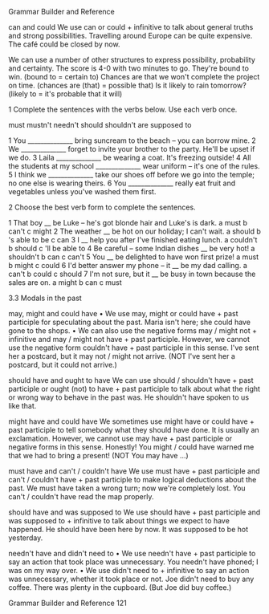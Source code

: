 Grammar Builder and Reference

can and could
We use can or could + infinitive to talk about general truths and strong possibilities.
Travelling around Europe can be quite expensive.
The café could be closed by now.

We can use a number of other structures to express possibility, probability and certainty.
The score is 4-0 with two minutes to go. They're bound to win.
(bound to = certain to)
Chances are that we won't complete the project on time.
(chances are (that) = possible that)
Is it likely to rain tomorrow? (likely to = it's probable that it will)

1 Complete the sentences with the verbs below. Use each verb once.

must   mustn't   needn't   should   shouldn't   are supposed to

1 You ______________ bring suncream to the beach – you can borrow mine.
2 We ______________ forget to invite your brother to the party. He'll be upset if we do.
3 Laila ______________ be wearing a coat. It's freezing outside!
4 All the students at my school ______________ wear uniform – it's one of the rules.
5 I think we ______________ take our shoes off before we go into the temple; no one else is wearing theirs.
6 You ______________ really eat fruit and vegetables unless you've washed them first.

2 Choose the best verb form to complete the sentences.

1 That boy __ be Luke – he's got blonde hair and Luke's is dark.
   a must       b can't       c might
2 The weather __ be hot on our holiday; I can't wait.
   a should     b 's able to be    c can
3 I __ help you after I've finished eating lunch.
   a couldn't   b should     c 'll be able to
4 Be careful – some Indian dishes __ be very hot!
   a shouldn't  b can        c can't
5 You __ be delighted to have won first prize!
   a must       b might      c could
6 I'd better answer my phone – it __ be my dad calling.
   a can't       b could      c should
7 I'm not sure, but it __ be busy in town because the sales are on.
   a might      b can        c must

3.3 Modals in the past

may, might and could have
• We use may, might or could have + past participle for speculating about the past.
Maria isn't here; she could have gone to the shops.
• We can also use the negative forms may / might not + infinitive and may / might not have + past participle. However, we cannot use the negative form couldn't have + past participle in this sense.
I've sent her a postcard, but it may not / might not arrive.
(NOT I've sent her a postcard, but it could not arrive.)

should have and ought to have
We can use should / shouldn't have + past participle or ought (not) to have + past participle to talk about what the right or wrong way to behave in the past was.
He shouldn't have spoken to us like that.

might have and could have
We sometimes use might have or could have + past participle to tell somebody what they should have done. It is usually an exclamation. However, we cannot use may have + past participle or negative forms in this sense.
Honestly! You might / could have warned me that we had to bring a present!
(NOT You may have ...)

must have and can't / couldn't have
We use must have + past participle and can't / couldn't have + past participle to make logical deductions about the past.
We must have taken a wrong turn; now we're completely lost.
You can't / couldn't have read the map properly.

should have and was supposed to
We use should have + past participle and was supposed to + infinitive to talk about things we expect to have happened.
He should have been here by now.
It was supposed to be hot yesterday.

needn't have and didn't need to
• We use needn't have + past participle to say an action that took place was unnecessary.
You needn't have phoned; I was on my way over.
• We use didn't need to + infinitive to say an action was unnecessary, whether it took place or not.
Joe didn't need to buy any coffee. There was plenty in the cupboard. (But Joe did buy coffee.)

Grammar Builder and Reference   121